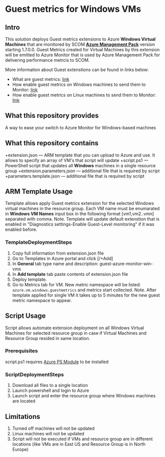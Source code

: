 # Guest metrics for Windows VMs 

## Intro
This solution deploys Guest metrics extensions to Azure **Windows Virtual Machines** that are monitored by SCOM [**Azure Management Pack**](https://www.microsoft.com/en-us/download/details.aspx?id=50013) version starting 1.7.0.0. 
Guest Metrics created for Virtual Machines by this extension will be emitted to Azure Monitor that is used by Azure Management Pack for delivering performance metrcis to SCOM. 

More information about Guest extenstions can be found in links below:
  + What are guest metrics: [link](https://docs.microsoft.com/en-us/azure/cost-management/azure-vm-extended-metrics)
  + How enable guest metrics on Windows machines to send them to Monitor: [link](https://docs.microsoft.com/en-us/azure/azure-monitor/platform/collect-custom-metrics-guestos-resource-manager-vm)
  + How enable guest metrics on Linux machines to send them to Monitor: [link](https://docs.microsoft.com/en-us/azure/azure-monitor/platform/collect-custom-metrics-linux-telegraf)
 
## What this repository provides
A way to ease your switch to Azure Monitor for Windows-based machines

## What this repository contains
+extension.json — ARM template that you can upload to Azure and use. It allows to specify an array of VM's that script will update
+script.ps1 — PowerShell script that updates all **Windows** machines in a single resource group
+extension.parameters.json — additional file that is required by script
+parameters.template.json — additional file that is required by script

## ARM Template Usage
Template allows apply Guest metrics extension for the selected Windows virtual machines in the resource group. 
Each VM name must be enumarated in **Windows VM Names** input box in the following format [vm1,vm2..vmn] separated with comma. 
Note. Template will update default extenstion that is enabled in "Diagnostics settings-Enable Guest-Level monitoring" if it was enabled before.

### TemplateDeploymentSteps
1. Copy full information from extension.json file
2. Go to Templates in Azure portal and click [/+Add]
3. In **General** tab type name and description: guest-azure-monitor-win-vms
4. In **Add template** tab paste contents of extension.json file
5. Deploy template. 
5. Go to Metrics tab for VM. New metric namespace  will be listed: `azure.vm.windows.guestmetrics` and metrics start collected. 
Note. After template applied for single VM it takes up to 5 minutes for the new guest metric namespace to appear. 

## Script Usage
Script allows automate extension deployment on all Windows Virtual Machines for selected resource group in case if Virtual Machines and Resource Group resided in same location. 
### Prerequisites 
script.ps1 requires [Azure PS Module](https://docs.microsoft.com/en-us/powershell/azure/install-az-ps?view=azps-1.4.0) to be installed
### ScriptDeploymentSteps
  1. Download all files to a single location
  2. Launch powershell and login to Azure
  3. Launch script and enter the resource group where Windows machines are located


## Limitations
  1. Turned off machines will not be updated
  2. Linux machines will not be updated
  3. Script will not be executed if VMs and resource group are in different locations (like VMs are in East US and Resource Group is in North Europe) 

